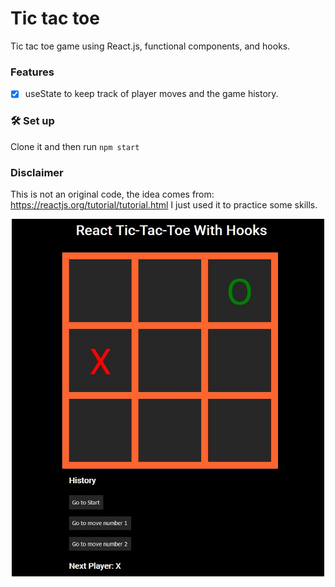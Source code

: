 # Tic tac toe
Tic tac toe game using React.js, functional components, and hooks.

### Features

- [x] useState to keep track of player moves and the game history.

### 🛠️ Set up
Clone it and then run ```npm start```

### Disclaimer

This is not an original code, the idea comes from:
https://reactjs.org/tutorial/tutorial.html
I just used it to practice some skills.

<p align="center">
  <img src="./assets/Preview.jpg" width="500" title="Tic tac toe">
</p>
